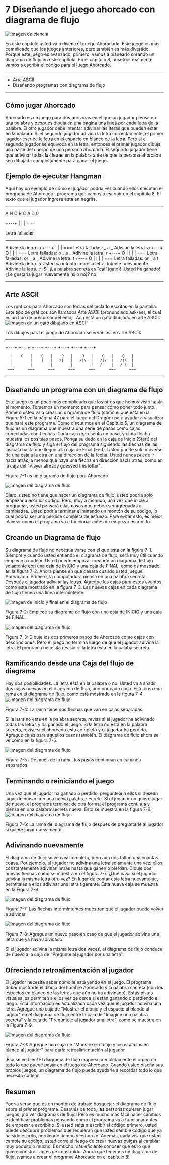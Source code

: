 # 7 Diseñando el juego ahorcado con diagrama de flujo
![Imagen de ciencia](https://inventwithpython.com/invent4thed/images/00016.jpeg)

En este capitulo usted va a diseña el guego Ahoracado. Este juego es más complicado que los juegos anteriores, pero también es más divertido. Porque este juego es avanzado, primero, vamos a planearlo creando un diagrama de flujo en este capítulo. En el capítulo 8, nosotros realmente vamos a escribir el código para el juego Ahorcado.
***
* Arte ASCII
* Diseñando programas con diagrama de flujo
***
## Cómo jugar Ahorcado
Ahorcado es un juego para dos personas en el que un jugador piensa en una palabra y después dibuja en una página una línea por cada letra de la palabra. El otro jugador debe intentar adivinar las lteras que pueden estar en la palabra.
Si el segundo jugador adivina la letra correctamente, el primer jugador escribe la letra en el espacio en blanco de la letra. Pero si el segundo jugador se equivoca en la letra, entonces el primer jugador dibuja una parte del cuerpo de una persona ahorcada. El segundo jugador tiene que adivinar todas las letras en la palabra ante de que la persona ahorcada sea dibujada completamente para ganar el juego.
## Ejemplo de ejecutar Hangman
Aqui hay un ejemplo de cómo el jugador podría ver cuando ellos ejecutan el programa de Ahorcado , programa que vamos a escribir en el capítulo 8. El texto que el jugador ingresa está en negrita.
***

A H O R C A D 0 

   +---+
      |
      |
      |
     ===
     
Letra falladas:
_ _ _
Adivine la letra.
a
  +---+
      |
      |
      |
     ===
Letra falladas:
_ a _
Adivine la letra.
*o*
  +---+
  O   |
      |
      |
     ===
Letra falladas: o
_ a _
Adivine la letra.
*r*
  +---+
  O   |
  |   |
      |
     ===
Letra falladas: or
_ a _
Adivine la letra.
*t*
  +---+
  O   |
  |   |
      |
     ===
Letra falladas: or
_ a t
Adivine la letra.
*a*
Usted ya intentó con esa letra. Intente nuevamente.
Adivine la letra.
*c*
¡Sí! ¡La palabra secreta es "cat"(gato)! ¡Usted ha ganado!
¿Le gustaría jugar nuevamente (sí o no)?
no

***

## Arte ASCII

Los graficos para Ahorcado son teclas del teclado escritas en la pantalla. Este tipo de gráficos son llamados Arte ASCII (pronunciado ask-ee), el cual es un tipo de precursor del emoji. Acá está un gato dibujado en arte ASCII:
![Imagen de un gato dibujado en ASCII](https://inventwithpython.com/invent4thed/images/00080.jpeg)

Los dibujos para el juego de Ahorcado se verán así en arte ASCII:
***
 +---+    +---+    +---+    +---+    +---+    +---+    +---+
 
      |    O   |    O   |    O   |    O   |    O   |    O   |
      |        |    |   |   /|   |   /|\  |   /|\  |   /|\  |
      |        |        |        |        |   /    |   / \  |
     ===      ===      ===      ===      ===      ===      ===
***

## Diseñando un programa con un diagrama de flujo
Este juego es un poco más complicado que los otros que hemos visto hasta el momento. Tomemos un momento para pensar cómo poner todo junto. Primero usted va a crear un diagrama de flujo (como el que está en la Figura 5-1 en la página 47 para el juego del Dragón) para ayudar a visualizar que hará este programa.
Como discutimos en el Capítulo 5, un diagrama de flujo es un diagrama que muestra una serie de pasos como cajas conectadas con flechas. Cada caja representa un paso, y cada flecha muestra los posibles pasos. Ponga su dedo en la caja de Inicio (Start) del diagrama de flujo y siga el flujo del programa siguiendo las flechas de las las caja hasta que llegue a la caja de Final (End). Usted puede solo moverse de una caja a la otra en una dirección de la fecha. Usted nunca puede ir hacia atrás, a menos que haya una flecha en dirección hacia atrás, como en la caja del "Player already guessed this letter". 

Figura 7-1 es un diagrama de flujo para Ahorcado

![Imagen del diagrama de flujo](https://inventwithpython.com/invent4thed/images/00081.jpeg)

Claro, usted no tiene que hacer un diagrama de flujo; usted podría solo empezar a escribir código. Pero, muy a menudo, una vez que inicie a programar, usted pensará e las cosas que deben ser agregadas o cambiadas. Usted podría terminar eliminando un montón de su código, lo cual podria ser una pérdida completa de esfuezo. Para evitar esto, es mejor planear cómo el programa va a funcionar antes de empezar escribirlo.

## Creando un Diagrama de flujo
Su diagrama de flujo no necestia verse con el que está en la figura 7-1. Siempre y cuando usted entienda el diagrama de flujo, será muy útil cuando empiece a codear. Usted puede empezar creando un diagrama de flujo solamente con una caja de INICIO y una caja de FINAL, como es mostrado en la figura 7-2.
Ahora piense en qué pasará cuando usted juegue Ahoracado. Primero, la computadora piensa en una palabra secreta. Después el jugador adivina las letras. Agregue las cajas para estos eventos, como está mostrado en la figura 7-3. Las nuevas cajas en cada diagrama de flujo tienen una línea intermintente.

![Imagen de Inicio y final en el diagrama de flujo](https://inventwithpython.com/invent4thed/images/00083.jpeg)

Figura 7-2: Empiece su diagrama de flujo con una caja de INICIO y una caja de FINAL.

![Imagen del diagrama de flujo](https://inventwithpython.com/invent4thed/images/00084.jpeg)

Figura 7-3: Dibuje los dos primeros pasos de Ahorcado como cajas con descripciones.
Pero el juego no termina luego de que el jugador adivina la letra. El programa necesita revisar si la letra está en la palaba secreta.

## Ramificando desde una Caja del flujo de diagrama
Hay dos posibilidades: La letra está en la palabra o no. Usted va a añadir dos cajas nuevas en el diagrama de flujo, uno por cada caso. Esto crea una rama en el diagrama de flujo, como está mostrado en la figura 7-4.
![Imagen del diagrama de flujo](https://inventwithpython.com/invent4thed/images/00087.jpeg)

Figura 7-4: La rama tiene dos flechas que van en cajas separadas.

Si la letra no está en la palabra secreta, revisa si el jugador ha adivinado todas las letras y ha ganado el juego. Si la letra no está en la palabra secreta, revise si el ahorcado está completo y el jugador ha perdido. Agregue cajas para aquellos casos también.
El diagrama de flujo ahora se ve como en la figura 7-5.

![Imagen del diagrama de flujo](https://inventwithpython.com/invent4thed/images/00089.jpeg)

Figura 7-5 : Después de la rama, los pasos continuan en caminos separados.

## Terminando o reiniciando el juego

Una vez que el jugador ha ganado o perdido, preguntele a ellos si desean jugar de nuevo con una nueva palabra secreta. Si el jugador no quiere jugar de nuevo, el programa termina; de otra forma, el programa continua y piensa en una palabra secreta nueva. Esto se muestra en la figura 7-6.
![Imagen del diagrama de flujo](https://inventwithpython.com/invent4thed/images/00091.jpeg)

Figura 7-6: La rama del diagrama de flujo después de preguntarle al jugador si quiere jugar nuevamente. 


## Adivinando nuevamente
El diagrama de flujo se ve casi completo, pero aún nos faltan una cuantas coasa. Por ejemplo, el jugador no adivina una letra solamente una vez; ellos constantemente adivinan letras hasta que ganen o pierdan. Dibuje dos nuevas flechas como se muestra en el figura 7-7.
¿Qué pasa si el jugador adivina la misma letra otra vez? En lugar de contar esta letra nuevamente, permitales a ellos adivinar una letra figerente. Esta nueva caja se muestra en la Figura 7-9

![Imagen del diagrama de flujo](https://inventwithpython.com/invent4thed/images/00092.jpeg)

Figura 7-7: Las flechas intermintentes muestran que el jugador puede volver a adivinar.

![Imagen del diagrama de flujo](https://inventwithpython.com/invent4thed/images/00094.jpeg)

Figura 7-8: Agregue un nuevo paso en caso de que el jugador adivine una letra que ya haya adivinado.

Si el jugador adivina la misma letra dos veces, el diagrama de flujo conduce de nuevo a la caja de "Pregunte al jugador por una letra".

## Ofreciendo retroalimentación al jugador

El jugador necesita saber cómo le está yendo en el juego. El programa deber mostrarle el dibujo del hombre Ahorcado y la palabra secreta (con los espacios en blanco de las letras que aún no ha adivinado). Estas pistas visuales les permiten a ellos ver de cerca si están ganando o perdiendo el juego.
Esta información es actualizada cada vez que el jugador adivina una letra. Agregue una caja de "Mostrar el dibujo y el espacio al blando al jugdor" en el diagrama de flujo entre la caja de "Imagine una palabra secreta" y la caja de "Preguntele al jugador una letra", como se muestra en la Figura 7-9.

![Imagen del diagrama de flujo](https://inventwithpython.com/invent4thed/images/00095.jpeg)

Figura 7-9: Agregue una caja de "Muestre el dibujo y los espacios en blanco al jugador" para darle retroalimentación al jugador.

¡Eso se ve bien! El diagrama de flujo mapeea completamente el orden de todo lo que puede pasar en el juego de Ahorcado. Cuando usted diseña sus propios juegos, un diagrama de flujo puede ayudarle a recordar todo lo que necesita codear.

## Resumen

Podría verse  que es un montón de trabajo bosquejar el diagrama de flujo sobre el primer programa. Después de todo, las personas quieren jugar juegos, ¡no ver diagramas de flujo! Pero es mucho más fácil hacer cambios e identificar problemas pensando como el programa va a funcionar antes de empezar a escribirlo.
Si usted salta a escribir el código primero, usted puede descubrir problemas que requieran que usted cambie código que ya ha sido escrito, perdiendo tiempo y esfuerzo. Además, cada vez que usted cambie su código, usted corre el riesgo de crear nuevas pulgas al cambiar muy poquito o mucho. Es mucho más eficiente conocer que es lo que quiere construir antes de construirlo. Ahora que tenemos un diagrama de flujo, ¡vamos a crear el programa Ahorcado en el capítulo 8!






